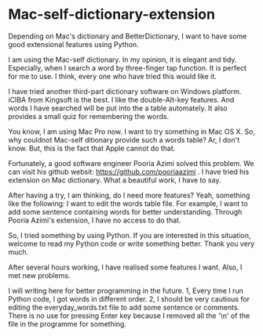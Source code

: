 # Mac-self-dictionary-extension
Depending on Mac's dictionary and BetterDictionary, I want to have some good extensional features using Python.

I am using the Mac-self dictionary. In my opinion, it is elegant and tidy. Especially, when I search a word by three-finger tap function. It is perfect for me to use. I think, every one who have tried this would like it.

I have tried another third-part dictionary software on Windows platform. iCIBA from Kingsoft is the best. I like the double-Alt-key features. And words I have searched will be put into the a table automately. It also provides a small quiz for remembering the words.

You know, I am using Mac Pro now. I want to try something in Mac OS X. So, why couldnot Mac-self ditionary provide such a words table? Ar, I don't know. But, this is the fact that Apple cannot do that.

Fortunately, a good software engineer Pooria Azimi solved this problem. We can visit his github websit: https://github.com/pooriaazimi . I have tried his extension on Mac dictionary. What a beautiful work, I have to say.

After having a try, I am thinking, do I need more features? Yeah, something like the following:
I want to edit the words table file. For example, I want to add some sentence containing words for better understanding. Through Pooria Azimi's extension, I have no access to do that.

So, I tried something by using Python. If you are interested in this situation, welcome to read my Python code or write something better. Thank you very much.

After several hours working, I have realised some features I want.
Also, I met new problems.

I will writing here for better programming in the future.
1, Every time I run Python code, I got words in different order.
2, I should be very cautious for editing the everyday_words.txt file to add some sentence or comments.
  There is no use for pressing Enter key because I removed all the '\n' of the file in the programme for something.
